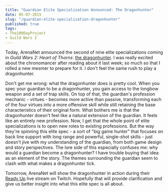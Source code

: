 ```yaml
---
title: "Guardian Elite Specialization Announced: The Dragonhunter"
date: 05-07-2015
slug: "/guardian-elite-specialization-dragonhunter"
published: true
tags:
- The100DayProject
- Guild Wars 2
---
```


Today, ArenaNet announced the second of nine elite specializations coming in _Guild Wars 2: Heart of Thorns_: [the dragonhunter](https://www.guildwars2.com/en/news/meet-the-dragonhunter-guardians-elite-specialization/). I was really excited about the chronomancer after reading about it last week; so much so that I rolled a new mesmer to prepare for it. I don't feel the same rush to play a dragonhunter.

Don't get me wrong: what the dragonhunter does is pretty cool. When you spec your guardian to be a dragonhunter, you gain access to the longbow weapon and a set of trap skills. On top of that, the guardian's profession mechanic - virtues - becomes more active than passive, transforming each of the four virtues into a more offensive skill while still retaining the base characteristics of their original form. What bothers me is that the dragonhunter doesn't feel like a natural extension of the guardian. It feels like an entirely new profession. Now, I get that the whole point of elite specializations is to open new roles to existing professions. But the way they're spinning this elite spec - a sort of "big game hunter" that focuses on back line support with long range and powerful, single-shot skills - just doesn't jive with my understanding of the guardian, from both game design and story perspectives. The lore side of this especially confuses me: why would a guardian become a dragonhunter? I have trouble buying that idea as an element of the story. The themes surrounding the guardian seem to clash with what makes a dragonhunter tick.

Tomorrow, ArenaNet will show the dragonhunter in action during their [Ready Up](https://www.guildwars2.com/en/news/watch-the-dragonhunter-on-this-weeks-ready-up/) live stream on Twitch. Hopefully that will provide clarification and give us better insight into what this elite spec is all about.
